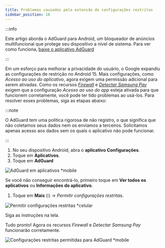 ```yaml
---
title: Problemas causados pela extensão de configurações restritas
sidebar_position: 18
---
```


:::info

Este artigo aborda o AdGuard para Android, um bloqueador de anúncios multifuncional que protege seu dispositivo a nível de sistema. Para ver como funciona, [baixe o aplicativo AdGuard](https://agrd.io/download-kb-adblock)

:::

Em um esforço para melhorar a privacidade do usuário, o Google expandiu as configurações de restrição no Android 15. Mais configurações, como _Acesso ao uso do aplicativo_, agora exigem uma permissão adicional para serem ativadas. Como os recursos _[Firewall](/adguard-for-android/features/protection/firewall)_ e _[Detectar Samsung Pay](/adguard-for-android/solving-problems/samsungpay-with-adguard-in-south-korea)_ exigem que a configuração _Acesso ao uso do app_ esteja ativada para que funcionem corretamente, você pode ter tido problemas ao usá-los. Para resolver esses problemas, siga as etapas abaixo:

:::note

O AdGuard tem uma política rigorosa de não registro, o que significa que não coletamos seus dados nem os enviamos a terceiros. Solicitamos apenas acesso aos dados sem os quais o aplicativo não pode funcionar.

:::

1. No seu dispositivo Android, abra o **aplicativo Configurações**.
2. Toque em **Aplicativos**.
3. Toque em **AdGuard**

![AdGuard em aplicativos \*mobile](https://cdn.adtidy.org/content/kb/ad_blocker/android/solving_problems/problems-caused-by-extending-restricted-settings/restricted1.png)

Se você não conseguir encontrá-lo, primeiro toque em **Ver todos os aplicativos** ou **Informações do aplicativo**.

1. Toque em **Mais** (⁝) → _Permitir configurações restritas_.

![Permitir configurações restritas \*celular](https://cdn.adtidy.org/content/kb/ad_blocker/android/solving_problems/problems-caused-by-extending-restricted-settings/restricted2.png)

Siga as instruções na tela.

Tudo pronto! Agora os recursos _Firewall_ e _Detectar Samsung Pay_ funcionarão corretamente.

![Configurações restritas permitidas para AdGuard \*mobile](https://cdn.adtidy.org/content/kb/ad_blocker/android/solving_problems/problems-caused-by-extending-restricted-settings/restricted3.png)
